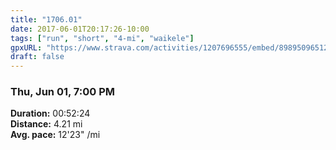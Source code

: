 ```yaml
---
title: "1706.01"
date: 2017-06-01T20:17:26-10:00
tags: ["run", "short", "4-mi", "waikele"]
gpxURL: "https://www.strava.com/activities/1207696555/embed/89895096512ef633533a5d9e57c98365b554dec2"
draft: false
---
```


### Thu, Jun 01, 7:00 PM

**Duration:** 00:52:24  
**Distance:** 4.21 mi  
**Avg. pace:** 12'23" /mi
